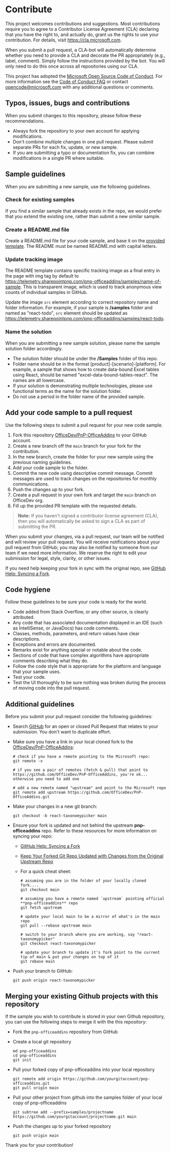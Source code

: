 # Contribute

This project welcomes contributions and suggestions. Most contributions require you to
agree to a Contributor License Agreement (CLA) declaring that you have the right to,
and actually do, grant us the rights to use your contribution. For details, visit
https://cla.microsoft.com.

When you submit a pull request, a CLA-bot will automatically determine whether you need
to provide a CLA and decorate the PR appropriately (e.g., label, comment). Simply follow the
instructions provided by the bot. You will only need to do this once across all repositories using our CLA.

This project has adopted the [Microsoft Open Source Code of Conduct](https://opensource.microsoft.com/codeofconduct/).
For more information see the [Code of Conduct FAQ](https://opensource.microsoft.com/codeofconduct/faq/)
or contact [opencode@microsoft.com](mailto:opencode@microsoft.com) with any additional questions or comments.

## Typos, issues, bugs and contributions

When you submit changes to this repository, please follow these recommendations.

* Always fork the repository to your own account for applying modifications.
* Don't combine multiple changes in one pull request. Please submit separate PRs for each fix, update, or new sample.
* If you are submitting a typo or documentation fix, you can combine modifications in a single PR where suitable.

## Sample guidelines

When you are submitting a new sample, use the following guidelines.

### Check for existing samples
If you find a similar sample that already exists in the repo, we would prefer that you extend the existing one, rather than submit a new similar sample.

### Create a README.md file
Create a README.md file for your code sample, and base it on the [provided template](/Teamplates/readme-template.md). The README must be named README.md with capital letters.

### Update tracking image
The README template contains specific tracking image as a final entry in the page with img tag by default to https://telemetry.sharepointpnp.com/pnp-officeaddins/samples/name-of-sample. This is transparent image, which is used to track anonymous view counts of individual samples in GitHub.

Update the image `src` element according to correct repository name and folder information. For example, if your sample is **/samples** folder and named as "react-todo", `src` element should be updated as https://telemetry.sharepointpnp.com/pnp-officeaddins/samples/react-todo.

### Name the solution
When you are submitting a new sample solution, please name the sample solution folder accordingly.

* The solution folder should be under the **/Samples** folder of this repo.
* Folder name should be in the format [product]-[scenario]-[platform]. For example, a sample that shows how to create data-bound Excel tables using React, should be named "excel-data-bound-tables-react". The names are all lowercase.
* If your solution is demonstrating multiple technologies, please use functional terms as the name for the solution folder.
* Do not use a period in the folder name of the provided sample.

## Add your code sample to a pull request

Use the following steps to submit a pull request for your new code sample.

1. Fork this repository [OfficeDev/PnP-OfficeAddins](https://github.com/OfficeDev/PnP-OfficeAddins) to your GitHub account.
2. Create a new branch off the `main` branch for your fork for the contribution.
3. In the new branch, create the folder for your new sample using the previous naming guidelines.
4. Add your code sample to the folder.
5. Commit the new code using descriptive commit message. Commit messages are used to track changes on the repositories for monthly communications.
6. Push the changes up to your fork.
7. Create a pull request in your own fork and target the `main` branch on OfficeDev org.
8. Fill up the provided PR template with the requested details.

> **Note:** If you haven't signed a contributor license agreement (CLA), then you will automatically be asked to sign a CLA as part of submitting the PR.

When you submit your changes, via a pull request, our team will be notified and will review your pull request. You will receive notifications about your pull request from GitHub; you may also be notified by someone from our team if we need more information. We reserve the right to edit your submission for legal, style, clarity, or other issues.

If you need help keeping your fork in sync with the original repo, see [GitHub Help: Syncing a Fork](https://help.github.com/articles/syncing-a-fork/).

## Code hygiene

Follow these guidelines to be sure your code is ready for the world.

* Code added from Stack Overflow, or any other source, is clearly attributed.
* Any code that has associated documentation displayed in an IDE (such as IntelliSense, or JavaDocs) has code comments.
* Classes, methods, parameters, and return values have clear descriptions.
* Exceptions and errors are documented.
* Remarks exist for anything special or notable about the code.
* Sections of code that have complex algorithms have appropriate comments describing what they do.
* Follow the code style that is appropriate for the platform and language that your sample uses.
* Test your code.
* Test the UI thoroughly to be sure nothing was broken during the process of moving code into the pull request.

## Additional guidelines

Before you submit your pull request consider the following guidelines:

* Search [GitHub](https://github.com/OfficeDev/PnP-OfficeAddins/pulls) for an open or closed Pull Request
  that relates to your submission. You don't want to duplicate effort.
* Make sure you have a link in your local cloned fork to the [OfficeDev/PnP-OfficeAddins](https://github.com/OfficeDev/PnP-OfficeAddins):

  ```shell
  # check if you have a remote pointing to the Microsoft repo:
  git remote -v

  # if you see a pair of remotes (fetch & pull) that point to https://github.com/OfficeDev/PnP-OfficeAddins, you're ok... otherwise you need to add one

  # add a new remote named "upstream" and point to the Microsoft repo
  git remote add upstream https://github.com/OfficeDev/PnP-OfficeAddins.git
  ```

* Make your changes in a new git branch:

  ```shell
  git checkout -b react-taxonomypicker main
  ```

* Ensure your fork is updated and not behind the upstream **pnp-officeaddins** repo. Refer to these resources for more information on syncing your repo:
  * [GitHub Help: Syncing a Fork](https://help.github.com/articles/syncing-a-fork/)
  * [Keep Your Forked Git Repo Updated with Changes from the Original Upstream Repo](http://www.andrewconnell.com/blog/keep-your-forked-git-repo-updated-with-changes-from-the-original-upstream-repo)
  * For a quick cheat sheet:

    ```shell
    # assuming you are in the folder of your locally cloned fork....
    git checkout main

    # assuming you have a remote named `upstream` pointing official **pnp-officeaddins** repo
    git fetch upstream

    # update your local main to be a mirror of what's in the main repo
    git pull --rebase upstream main

    # switch to your branch where you are working, say "react-taxonomypicker"
    git checkout react-taxonomypicker

    # update your branch to update it's fork point to the current tip of main & put your changes on top of it
    git rebase main
    ```

* Push your branch to GitHub:

  ```shell
  git push origin react-taxonomypicker
  ```

## Merging your existing Github projects with this repository

If the sample you wish to contribute is stored in your own Github repository, you can use the following steps to merge it with the this repository:

* Fork the `pnp-officeaddins` repository from GitHub
* Create a local git repository

    ```shell
    md pnp-officeaddins
    cd pnp-officeaddins
    git init
    ```

* Pull your forked copy of pnp-officeaddins into your local repository

    ```shell
    git remote add origin https://github.com/yourgitaccount/pnp-officeaddins.git
    git pull origin main
    ```

* Pull your other project from github into the samples folder of your local copy of pnp-officeaddins

    ```shell
    git subtree add --prefix=samples/projectname https://github.com/yourgitaccount/projectname.git main
    ```

* Push the changes up to your forked repository

    ```shell
    git push origin main
    ```

Thank you for your contribution!